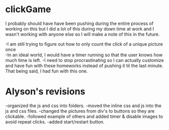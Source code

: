 # clickGame

I probably should have have been pushing during the entire process of working on this 
but I did a lot of this during my down time at work and I wasn't working with anyone else
so I will make a note of this in the future.  

-I am still trying to figure out how to only count the click of a unique picture once  
-In an ideal world, I would have a timer running so that the user knows how much time is left.
-I need to stop procrastinating so I can actually customize and have fun with these homeworks instead of
pushing it til the last minute.  That being said, I had fun with this one.  

# Alyson's revisions
-organized the js and css into folders.
-moved the inline css and js into the js and css files.
-changed the pictures from div's to buttons so they are clickable.
-followed example of others and added timer & disable images to avoid repeat clicks.
-added start/restart button.


